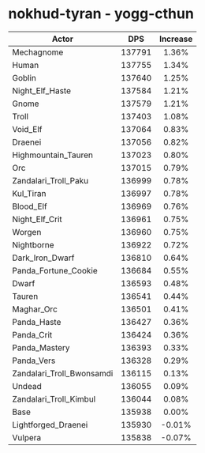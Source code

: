 # nokhud-tyran - yogg-cthun
| Actor | DPS | Increase |
|---|:---:|:---:|
|Mechagnome|137791|1.36%|
|Human|137755|1.34%|
|Goblin|137640|1.25%|
|Night_Elf_Haste|137584|1.21%|
|Gnome|137579|1.21%|
|Troll|137403|1.08%|
|Void_Elf|137064|0.83%|
|Draenei|137056|0.82%|
|Highmountain_Tauren|137023|0.80%|
|Orc|137015|0.79%|
|Zandalari_Troll_Paku|136999|0.78%|
|Kul_Tiran|136997|0.78%|
|Blood_Elf|136969|0.76%|
|Night_Elf_Crit|136961|0.75%|
|Worgen|136960|0.75%|
|Nightborne|136922|0.72%|
|Dark_Iron_Dwarf|136810|0.64%|
|Panda_Fortune_Cookie|136684|0.55%|
|Dwarf|136593|0.48%|
|Tauren|136541|0.44%|
|Maghar_Orc|136501|0.41%|
|Panda_Haste|136427|0.36%|
|Panda_Crit|136424|0.36%|
|Panda_Mastery|136393|0.33%|
|Panda_Vers|136328|0.29%|
|Zandalari_Troll_Bwonsamdi|136115|0.13%|
|Undead|136055|0.09%|
|Zandalari_Troll_Kimbul|136044|0.08%|
|Base|135938|0.00%|
|Lightforged_Draenei|135930|-0.01%|
|Vulpera|135838|-0.07%|
